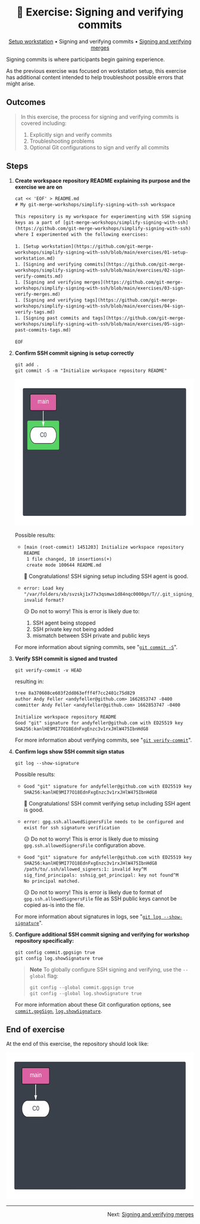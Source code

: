 <h1 align="center">&#127890; Exercise: Signing and verifying commits</h1>

<p align="center">
  <a href="01-setup-workstation.md">Setup workstation</a> •  
  Signing and verifying commits •  
  <a href="03-sign-verify-merges.md">Signing and verifying merges</a>
</p>

Signing commits is where participants begin gaining experience.

As the previous exercise was focused on workstation setup, this exercise has additional content intended to help troubleshoot possible errors that might arise.

## Outcomes

> In this exercise, the process for signing and verifying commits is covered including:
>
> 1. Explicitly sign and verify commits
> 1. Troubleshooting problems
> 1. Optional Git configurations to sign and verify all commits

## Steps

1. **Create workspace repository README explaining its purpose and the exercise we are on**

   ```shell
   cat << 'EOF' > README.md
   # My git-merge-workshops/simplify-signing-with-ssh workspace

   This repository is my workspace for experimenting with SSH signing keys as a part of [git-merge-workshops/simplify-signing-with-ssh](https://github.com/git-merge-workshops/simplify-signing-with-ssh) where I experimented with the following exercises:

   1. [Setup workstation](https://github.com/git-merge-workshops/simplify-signing-with-ssh/blob/main/exercises/01-setup-workstation.md)
   1. [Signing and verifying commits](https://github.com/git-merge-workshops/simplify-signing-with-ssh/blob/main/exercises/02-sign-verify-commits.md)
   1. [Signing and verifying merges](https://github.com/git-merge-workshops/simplify-signing-with-ssh/blob/main/exercises/03-sign-verify-merges.md)
   1. [Signing and verifying tags](https://github.com/git-merge-workshops/simplify-signing-with-ssh/blob/main/exercises/04-sign-verify-tags.md)
   1. [Signing past commits and tags](https://github.com/git-merge-workshops/simplify-signing-with-ssh/blob/main/exercises/05-sign-past-commits-tags.md)

   EOF
   ```

1. **Confirm SSH commit signing is setup correctly**

   ```shell
   git add .
   git commit -S -m "Initialize workspace repository README"
   ```

   <img alt="Git tree after commiting initial commit with README" src="assets/02-post-init.png" width="600" height="394" />

   Possible results:

   - ```
     [main (root-commit) 1451203] Initialize workspace repository README
      1 file changed, 10 insertions(+)
      create mode 100644 README.md
     ```

     :partying_face: Congratulations!  SSH signing setup including SSH agent is good.

   - ```
     error: Load key "/var/folders/xb/svzskj1x77x3qsmwx1d84nqc0000gn/T//.git_signing_key_tmpW0EAyi": invalid format?
     ```

     :disappointed_relieved: Do not to worry!  This is error is likely due to:

     1. SSH agent being stopped
     1. SSH private key not being added
     1. mismatch between SSH private and public keys

   For more information about signing commits, see "[`git commit -S`][git-commit-sign]".

1. **Verify SSH commit is signed and trusted**

   ```shell
   git verify-commit -v HEAD
   ```

   resulting in:

   ```shell
   tree 8a370608ce603f2dd863efff4f7cc2401c75d829
   author Andy Feller <andyfeller@github.com> 1662853747 -0400
   committer Andy Feller <andyfeller@github.com> 1662853747 -0400
   
   Initialize workspace repository README
   Good "git" signature for andyfeller@github.com with ED25519 key SHA256:kanlHE9MI77O18EdnFxgEnzc3v1rxJHlW475IbnHdG8
   ```

   For more information about verifying commits, see "[`git verify-commit`][git-verify-commit]".

1. **Confirm logs show SSH commit sign status**

   ```shell
   git log --show-signature
   ```

   Possible results:

   - ```
     Good "git" signature for andyfeller@github.com with ED25519 key SHA256:kanlHE9MI77O18EdnFxgEnzc3v1rxJHlW475IbnHdG8
     ```

     :partying_face: Congratulations!  SSH commit verifying setup including SSH agent is good.

   - ```
     error: gpg.ssh.allowedSignersFile needs to be configured and exist for ssh signature verification
     ```

     :disappointed_relieved: Do not to worry!  This is error is likely due to missing `gpg.ssh.allowedSignersFile` configuration above.

   - ```
     Good "git" signature for andyfeller@github.com with ED25519 key SHA256:kanlHE9MI77O18EdnFxgEnzc3v1rxJHlW475IbnHdG8
     /path/to/.ssh/allowed_signers:1: invalid key^M
     sig_find_principals: sshsig_get_principal: key not found^M
     No principal matched.
     ```

     :disappointed_relieved: Do not to worry!  This is error is likely due to format of `gpg.ssh.allowedSignersFile` file as SSH public keys cannot be copied as-is into the file.

   For more information about signatures in logs, see "[`git log --show-signature`][git-log-showsignature]".

1. **Configure additional SSH commit signing and verifying for workshop repository specifically:**

   ```shell
   git config commit.gpgsign true
   git config log.showSignature true
   ```

   > **Note**
   > To globally configure SSH signing and verifying, use the `--global` flag:
   >
   > ```shell
   > git config --global commit.gpgsign true
   > git config --global log.showSignature true
   > ```

   For more information about these Git configuration options, see [`commit.gpgSign`][git-config-commitgpgsign], [`log.showSignature`][git-config-logshowsignature].

## End of exercise

At the end of this exercise, the repository should look like:
  
<img alt="Git tree at the end of the exercise" src="assets/02-end.png" width="600" height="394" />

<hr />
<p align="right">
  Next: <a href="03-sign-verify-merges.md">Signing and verifying merges</a>
</p>

[git-config-commitgpgsign]: https://git-scm.com/docs/git-config#Documentation/git-config.txt-commitgpgSign
[git-config-logshowsignature]: https://git-scm.com/docs/git-config#Documentation/git-config.txt-logshowSignature
[git-commit-sign]: https://git-scm.com/docs/git-commit#Documentation/git-commit.txt--Sltkeyidgt
[git-verify-commit]: https://git-scm.com/docs/git-verify-commit
[git-log-showsignature]: https://git-scm.com/docs/git-log#Documentation/git-log.txt---show-signature
